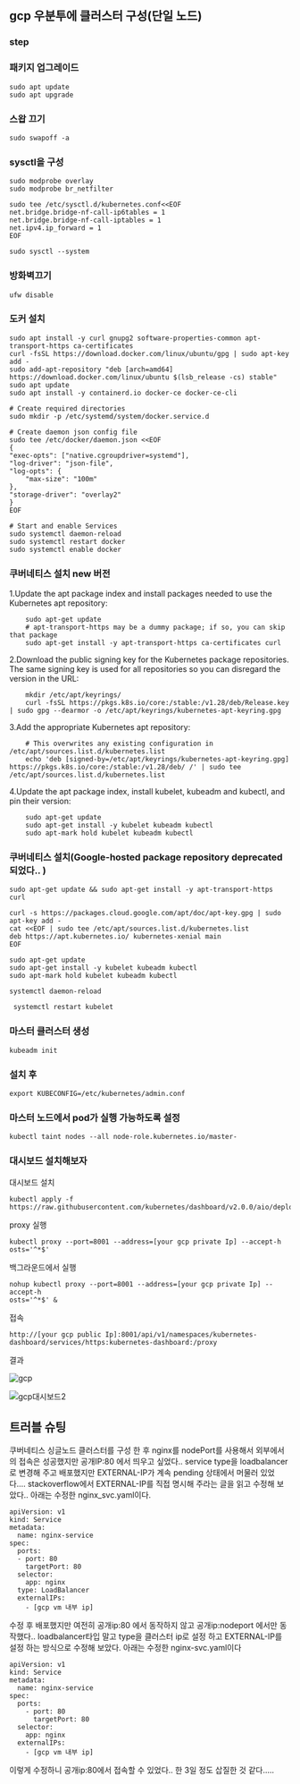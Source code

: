 ## gcp 우분투에 클러스터 구성(단일 노드)

### step

### 패키지 업그레이드

    sudo apt update
    sudo apt upgrade

### 스왑 끄기

    sudo swapoff -a

### sysctl을 구성

    sudo modprobe overlay
    sudo modprobe br_netfilter

    sudo tee /etc/sysctl.d/kubernetes.conf<<EOF
    net.bridge.bridge-nf-call-ip6tables = 1
    net.bridge.bridge-nf-call-iptables = 1
    net.ipv4.ip_forward = 1
    EOF

    sudo sysctl --system

### 방화벽끄기

    ufw disable

### 도커 설치

    sudo apt install -y curl gnupg2 software-properties-common apt-transport-https ca-certificates
    curl -fsSL https://download.docker.com/linux/ubuntu/gpg | sudo apt-key add -
    sudo add-apt-repository "deb [arch=amd64] https://download.docker.com/linux/ubuntu $(lsb_release -cs) stable"
    sudo apt update
    sudo apt install -y containerd.io docker-ce docker-ce-cli

    # Create required directories
    sudo mkdir -p /etc/systemd/system/docker.service.d

    # Create daemon json config file
    sudo tee /etc/docker/daemon.json <<EOF
    {
    "exec-opts": ["native.cgroupdriver=systemd"],
    "log-driver": "json-file",
    "log-opts": {
        "max-size": "100m"
    },
    "storage-driver": "overlay2"
    }
    EOF

    # Start and enable Services
    sudo systemctl daemon-reload 
    sudo systemctl restart docker
    sudo systemctl enable docker

### 쿠버네티스 설치 new 버전

1.Update the apt package index and install packages needed to use the Kubernetes apt repository:
        
        sudo apt-get update
        # apt-transport-https may be a dummy package; if so, you can skip that package
        sudo apt-get install -y apt-transport-https ca-certificates curl
        
2.Download the public signing key for the Kubernetes package repositories. The same signing key is used for all repositories so you can disregard the version in the URL:

        mkdir /etc/apt/keyrings/
        curl -fsSL https://pkgs.k8s.io/core:/stable:/v1.28/deb/Release.key | sudo gpg --dearmor -o /etc/apt/keyrings/kubernetes-apt-keyring.gpg

        
3.Add the appropriate Kubernetes apt repository:
        
        # This overwrites any existing configuration in /etc/apt/sources.list.d/kubernetes.list
        echo 'deb [signed-by=/etc/apt/keyrings/kubernetes-apt-keyring.gpg] https://pkgs.k8s.io/core:/stable:/v1.28/deb/ /' | sudo tee /etc/apt/sources.list.d/kubernetes.list

4.Update the apt package index, install kubelet, kubeadm and kubectl, and pin their version:
        
        sudo apt-get update
        sudo apt-get install -y kubelet kubeadm kubectl
        sudo apt-mark hold kubelet kubeadm kubectl


### 쿠버네티스 설치(Google-hosted package repository deprecated 되었다.. )

    sudo apt-get update && sudo apt-get install -y apt-transport-https curl

    curl -s https://packages.cloud.google.com/apt/doc/apt-key.gpg | sudo apt-key add -
    cat <<EOF | sudo tee /etc/apt/sources.list.d/kubernetes.list
    deb https://apt.kubernetes.io/ kubernetes-xenial main
    EOF

    sudo apt-get update
    sudo apt-get install -y kubelet kubeadm kubectl
    sudo apt-mark hold kubelet kubeadm kubectl

    systemctl daemon-reload

     systemctl restart kubelet

### 마스터 클러스터 생성

    kubeadm init

### 설치 후 

    export KUBECONFIG=/etc/kubernetes/admin.conf

### 마스터 노드에서 pod가 실행 가능하도록 설정

    kubectl taint nodes --all node-role.kubernetes.io/master-


### 대시보드 설치해보자

대시보드 설치

    kubectl apply -f https://raw.githubusercontent.com/kubernetes/dashboard/v2.0.0/aio/deploy/recommended.yaml


proxy 실행

    kubectl proxy --port=8001 --address=[your gcp private Ip] --accept-h
    osts='^*$'

백그라운드에서 실행

    nohup kubectl proxy --port=8001 --address=[your gcp private Ip] --accept-h
    osts='^*$' &

접속

    http://[your gcp public Ip]:8001/api/v1/namespaces/kubernetes-dashboard/services/https:kubernetes-dashboard:/proxy

결과

![gcp](https://user-images.githubusercontent.com/68090443/150668585-b2c01267-d4e6-4e6d-b294-9f478efbdc37.PNG)



![gcp대시보드2](https://user-images.githubusercontent.com/68090443/150668662-6df07b49-e701-4fcf-8aee-8e27b54ea2e7.png)


## 트러블 슈팅

쿠버네티스 싱글노드 클러스터를 구성 한 후 nginx를 nodePort를 사용해서 외부에서의 접속은 성공했지만 공개IP:80 에서 띄우고 싶었다.. service type을 loadbalancer로 변경해 주고 배포했지만 EXTERNAL-IP가 계속 pending 상태에서 머물러 있었다.... stackoverflow에서 EXTERNAL-IP를 직접 명시해 주라는 글을 읽고 수정해 보았다.. 아래는 수정한 nginx_svc.yaml이다.

    apiVersion: v1
    kind: Service
    metadata:
      name: nginx-service
    spec:
      ports:
      - port: 80
        targetPort: 80
      selector:
        app: nginx
      type: LoadBalancer
      externalIPs:
        - [gcp vm 내부 ip]
 
 수정 후 배포했지만 여전히 공개ip:80 에서 동작하지 않고 공개ip:nodeport 에서만 동작했다.. loadbalancer타입 말고 type을 클러스터 ip로 설정 하고  EXTERNAL-IP를 설정 하는 방식으로 수정해 보았다. 아래는 수정한 nginx-svc.yaml이다
 
    apiVersion: v1
    kind: Service
    metadata:
      name: nginx-service
    spec:
      ports:
        - port: 80
          targetPort: 80
      selector:
        app: nginx
      externalIPs:
        - [gcp vm 내부 ip]
        
이렇게 수정하니 공개ip:80에서 접속할 수 있었다.. 한 3일 정도 삽질한 것 같다.....
